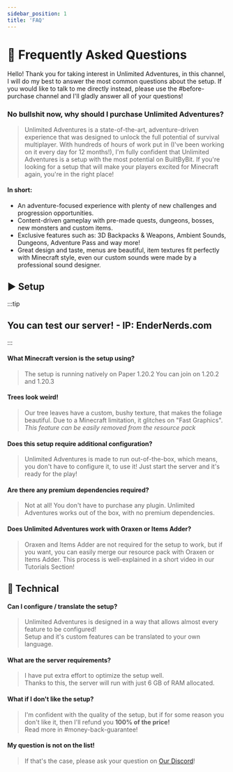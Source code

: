 ```yaml
---
sidebar_position: 1
title: 'FAQ'
---
```



# :thinking: Frequently Asked Questions

Hello! Thank you for taking interest in Unlimited Adventures, in this channel, I will do my best to answer the most common questions about the setup.
If you would like to talk to me directly instead, please use the #before-purchase channel and I'll gladly answer all of your questions!

### No bullshit now, why should I purchase Unlimited Adventures?
> Unlimited Adventures is a state-of-the-art, adventure-driven experience that was designed to unlock the full potential of survival multiplayer.
> With hundreds of hours of work put in (I've been working on it every day for 12 months!), I'm fully confident that Unlimited Adventures is a setup with the most potential on BuiltByBit.
> If you're looking for a setup that will make your players excited for Minecraft again, you're in the right place!

#### In short:
- An adventure-focused experience with plenty of new challenges and progression opportunities.
- Content-driven gameplay with pre-made quests, dungeons, bosses, new monsters and custom items.
- Exclusive features such as: 3D Backpacks & Weapons, Ambient Sounds, Dungeons, Adventure Pass and way more!
- Great design and taste, menus are beautiful, item textures fit perfectly with Minecraft style, even our custom sounds were made by a professional sound designer.

## :arrow_forward: Setup

:::tip
## You can test our server! - IP: EnderNerds.com
:::

#### What Minecraft version is the setup using?
> The setup is running natively on Paper 1.20.2
> You can join on 1.20.2 and 1.20.3

#### Trees look weird!
> Our tree leaves have a custom, bushy texture, that makes the foliage beautiful.
> Due to a Minecraft limitation, it glitches on "Fast Graphics".
> *This feature can be easily removed from the resource pack*

#### Does this setup require additional configuration?
> Unlimited Adventures is made to run out-of-the-box, which means, you don't have to configure it, to use it!
> Just start the server and it's ready for the play!

#### Are there any premium dependencies required?
> Not at all! You don't have to purchase any plugin. Unlimited Adventures works out of the box, with no premium dependencies.

#### Does Unlimited Adventures work with Oraxen or Items Adder?
> Oraxen and Items Adder are not required for the setup to work, but if you want, you can easily merge our resource pack with Oraxen or Items Adder.
> This process is well-explained in a short video in our Tutorials Section!

## :wrench: Technical

#### Can I configure / translate the setup?
> Unlimited Adventures is designed in a way that allows almost every feature to be configured!\
> Setup and it's custom features can be translated to your own language.

#### What are the server requirements?
> I have put extra effort to optimize the setup well.\
> Thanks to this, the server will run with just 6 GB of RAM allocated.

#### What if I don't like the setup?
> I'm confident with the quality of the setup, but if for some reason you don't like it, then I'll refund you **100% of the price!**\
> Read more in #money-back-guarantee!

#### My question is not on the list!
> If that's the case, please ask your question on [Our Discord](https://discord.gg/wdBFC7Hc6X)!